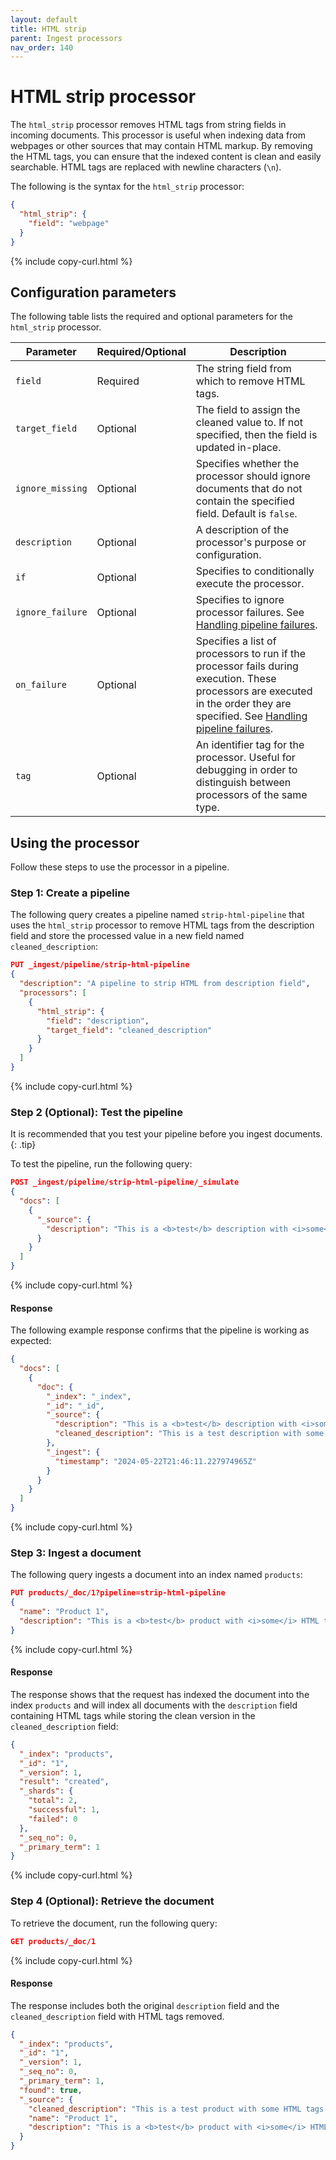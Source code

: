 ```yaml
---
layout: default
title: HTML strip
parent: Ingest processors
nav_order: 140
---
```


# HTML strip processor

The `html_strip` processor removes HTML tags from string fields in incoming documents. This processor is useful when indexing data from webpages or other sources that may contain HTML markup. By removing the HTML tags, you can ensure that the indexed content is clean and easily searchable. HTML tags are replaced with newline characters (`\n`).

The following is the syntax for the `html_strip` processor:

```json
{  
  "html_strip": {  
    "field": "webpage"  
  }  
}  
```
{% include copy-curl.html %}

## Configuration parameters

The following table lists the required and optional parameters for the `html_strip` processor.

Parameter | Required/Optional | Description |
|-----------|-----------|-----------|
`field` | Required | The string field from which to remove HTML tags.
`target_field` | Optional | The field to assign the cleaned value to. If not specified, then the field is updated in-place.
`ignore_missing` | Optional | Specifies whether the processor should ignore documents that do not contain the specified field. Default is `false`.
`description` | Optional | A description of the processor's purpose or configuration.
`if` | Optional | Specifies to conditionally execute the processor.
`ignore_failure` | Optional | Specifies to ignore processor failures. See [Handling pipeline failures]({{site.url}}{{site.baseurl}}/ingest-pipelines/pipeline-failures/).
`on_failure` | Optional | Specifies a list of processors to run if the processor fails during execution. These processors are executed in the order they are specified. See [Handling pipeline failures]({{site.url}}{{site.baseurl}}/ingest-pipelines/pipeline-failures/).
`tag` | Optional | An identifier tag for the processor. Useful for debugging in order to distinguish between processors of the same type.

## Using the processor

Follow these steps to use the processor in a pipeline.

### Step 1: Create a pipeline

The following query creates a pipeline named `strip-html-pipeline` that uses the `html_strip` processor to remove HTML tags from the description field and store the processed value in a new field named `cleaned_description`:

```json
PUT _ingest/pipeline/strip-html-pipeline
{
  "description": "A pipeline to strip HTML from description field",
  "processors": [
    {
      "html_strip": {
        "field": "description",
        "target_field": "cleaned_description"
      }
    }
  ]
}
```
{% include copy-curl.html %}

### Step 2 (Optional): Test the pipeline

It is recommended that you test your pipeline before you ingest documents.
{: .tip}

To test the pipeline, run the following query:

```json
POST _ingest/pipeline/strip-html-pipeline/_simulate
{
  "docs": [
    {
      "_source": {
        "description": "This is a <b>test</b> description with <i>some</i> HTML tags."
      }
    }
  ]
}
```
{% include copy-curl.html %}

#### Response

The following example response confirms that the pipeline is working as expected:

```json
{
  "docs": [
    {
      "doc": {
        "_index": "_index",
        "_id": "_id",
        "_source": {
          "description": "This is a <b>test</b> description with <i>some</i> HTML tags.",
          "cleaned_description": "This is a test description with some HTML tags."
        },
        "_ingest": {
          "timestamp": "2024-05-22T21:46:11.227974965Z"
        }
      }
    }
  ]
}
```
{% include copy-curl.html %}

### Step 3: Ingest a document 

The following query ingests a document into an index named `products`:

```json
PUT products/_doc/1?pipeline=strip-html-pipeline
{
  "name": "Product 1",
  "description": "This is a <b>test</b> product with <i>some</i> HTML tags."
}
```
{% include copy-curl.html %}

#### Response

The response shows that the request has indexed the document into the index `products` and will index all documents with the `description` field containing HTML tags while storing the clean version in the `cleaned_description` field:

```json
{
  "_index": "products",
  "_id": "1",
  "_version": 1,
  "result": "created",
  "_shards": {
    "total": 2,
    "successful": 1,
    "failed": 0
  },
  "_seq_no": 0,
  "_primary_term": 1
}
```
{% include copy-curl.html %}

### Step 4 (Optional): Retrieve the document

To retrieve the document, run the following query:

```json
GET products/_doc/1
```
{% include copy-curl.html %}

#### Response

The response includes both the original `description` field and the `cleaned_description` field with HTML tags removed.

```json
{
  "_index": "products",
  "_id": "1",
  "_version": 1,
  "_seq_no": 0,
  "_primary_term": 1,
  "found": true,
  "_source": {
    "cleaned_description": "This is a test product with some HTML tags.",
    "name": "Product 1",
    "description": "This is a <b>test</b> product with <i>some</i> HTML tags."
  }
}
```